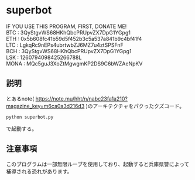 # superbot
IF YOU USE THIS PROGRAM, FIRST, DONATE ME!  
BTC : 3QyStgvWS68HKhQbcPRUpvZX7DpG1YGpg1  
ETH : 0x5b608fc41b59d5f452b3c5a537a841b9c4bf41f4  
LTC : LgkqRc9nEPs4ubrtwbZJ6MZ7u4ztSPSFnF  
BCH : 3QyStgvWS68HKhQbcPRUpvZX7DpG1YGpg1  
LSK : 1260794098425266788L  
MONA : MQc5guJ3XoZtMgwgmKP2DS9C6bWZAeNpKV  

## 説明
とあるnote( https://note.mu/hht/n/nabc23fa1a210?magazine_key=m6ca0a3d216d3 )のアーキテクチャをパクったクズコード。
```
python superbot.py
```
で起動する。

## 注意事項
このプログラムは一部無限ループを使用しており、起動すると兵庫県警によって補導される恐れがあります。
